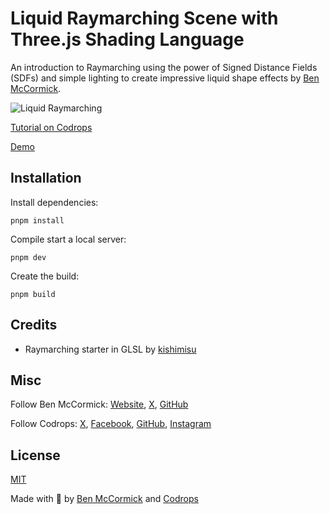 # Liquid Raymarching Scene with Three.js Shading Language

An introduction to Raymarching using the power of Signed Distance Fields (SDFs) and simple lighting to create impressive liquid shape effects by [Ben McCormick](http://phobon.io).

![Liquid Raymarching](https://tympanus.net/codrops/wp-content/uploads/2024/07/metaballs.jpg)

[Tutorial on Codrops](https://tympanus.net/codrops/?p=78977)

[Demo](http://tympanus.net/Tutorials/LiquidRaymarching/)

## Installation

Install dependencies:

```
pnpm install
```

Compile start a local server:

```
pnpm dev
```

Create the build:

```
pnpm build
```

## Credits

- Raymarching starter in GLSL by [kishimisu](https://www.shadertoy.com/view/MfX3WH)

## Misc

Follow Ben McCormick: [Website](https://phobon.io), [X](https://twitter.com/thenoumenon), [GitHub](https://github.com/phobon)

Follow Codrops: [X](http://www.X.com/codrops), [Facebook](http://www.facebook.com/codrops), [GitHub](https://github.com/codrops), [Instagram](https://www.instagram.com/codropsss/)

## License

[MIT](LICENSE)

Made with :blue_heart: by [Ben McCormick](https://phobon.io) and [Codrops](http://www.codrops.com)
